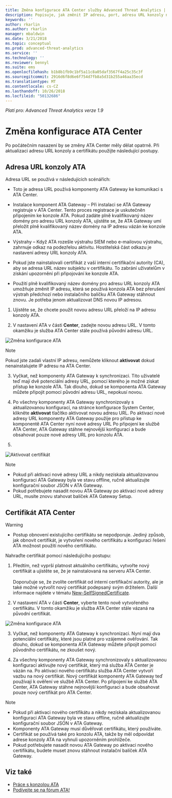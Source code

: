 ```yaml
---
title: Změna konfigurace ATA Center služby Advanced Threat Analytics | Dokumentace Microsoftu
description: Popisuje, jak změnit IP adresu, port, adresu URL konzoly nebo certifikát pro ATA Center.
keywords: ''
author: rkarlin
ms.author: rkarlin
manager: mbaldwin
ms.date: 3/21/2018
ms.topic: conceptual
ms.prod: advanced-threat-analytics
ms.service: ''
ms.technology: ''
ms.reviewer: bennyl
ms.suite: ems
ms.openlocfilehash: b1b8b1fb9c1bf5a11c8a05daf3567f4a25c35c3f
ms.sourcegitcommit: 2916d6f8d6e6f754d7fb8a5d31b255a46aa35ecd
ms.translationtype: MT
ms.contentlocale: cs-CZ
ms.lasthandoff: 10/26/2018
ms.locfileid: "50132686"
---
```

*Platí pro: Advanced Threat Analytics verze 1.9*



# <a name="modifying-the-ata-center-configuration"></a>Změna konfigurace ATA Center


Po počátečním nasazení by se změny ATA Center měly dělat opatrně. Při aktualizaci adresu URL konzoly a certifikátu použijte následující postupy.

## <a name="the-ata-console-url"></a>Adresa URL konzoly ATA

Adresa URL se používá v následujících scénářích:

-   Toto je adresa URL používá komponenty ATA Gateway ke komunikaci s ATA Center.

- Instalace komponent ATA Gateway – Při instalaci se ATA Gateway registruje v ATA Center. Tento proces registrace je uskutečněn připojením ke konzole ATA. Pokud zadáte plně kvalifikovaný název domény pro adresu URL konzoly ATA, ujistěte se, že ATA Gateway umí přeložit plně kvalifikovaný název domény na IP adresu vázán ke konzole ATA.

-   Výstrahy – Když ATA rozešle výstrahu SIEM nebo e-mailovou výstrahu, zahrnuje odkaz na podezřelou aktivitu. Hostitelská část odkazu je nastavení adresy URL konzoly ATA.

-   Pokud jste nainstalovali certifikát z vaší interní certifikační autority (CA), aby se adresa URL název subjektu v certifikátu. To zabrání uživatelům v získání upozornění při připojování ke konzole ATA.

-   Použití plně kvalifikovaný název domény pro adresu URL konzoly ATA umožňuje změnit IP adresu, která se používá konzola ATA bez přerušení výstrah předchozí nebo instalačního balíčku ATA Gateway stáhnout znovu. Je potřeba jenom aktualizovat DNS novou IP adresou.

1. Ujistěte se, že chcete použít novou adresu URL přeloží na IP adresu konzoly ATA.

2. V nastavení ATA v části **Center**, zadejte novou adresu URL. V tomto okamžiku je služba ATA Center stále používá původní adresu URL. 

 ![Změna konfigurace ATA](media/change-center-config.png)

  > [!NOTE]
  > Pokud jste zadali vlastní IP adresu, nemůžete kliknout **aktivovat** dokud nenainstalujete IP adresu na ATA Center.
    
3. Vyčkat, než komponenty ATA Gateway k synchronizaci. Tito uživatelé teď mají dvě potenciální adresy URL, pomocí kterého je možné získat přístup ke konzole ATA. Tak dlouho, dokud se komponenta ATA Gateway můžete připojit pomocí původní adresu URL, nepokusí novou.

4. Po všechny komponenty ATA Gateway synchronizovaly s aktualizovanou konfigurací, na stránce konfigurace System Center, klikněte **aktivovat** tlačítko aktivovat novou adresu URL. Po aktivaci nové adresy URL komponenty ATA Gateway použije pro přístup ke komponentě ATA Center nyní nové adresy URL Po připojení ke službě ATA Center, ATA Gateway stáhne nejnovější konfiguraci a bude obsahovat pouze nové adresy URL pro konzolu ATA. 

5. 
 ![Aktivovat certifikát](media/center-activation.png)

> [!NOTE]
> -   Pokud při aktivaci nové adresy URL a nikdy nezískala aktualizovanou konfiguraci ATA Gateway byla ve stavu offline, ručně aktualizujte konfigurační soubor JSON v ATA Gateway.
> -   Pokud potřebujete nasadit novou ATA Gateway po aktivaci nové adresy URL, musíte znovu stahovat balíček ATA Gateway Setup.


## <a name="the-ata-center-certificate"></a>Certifikát ATA Center

> [!WARNING]
> - Postup obnovení existujícího certifikátu se nepodporuje. Jediný způsob, jak obnovit certifikát, je vytvoření nového certifikátu a konfiguraci řešení ATA možnost použití nového certifikátu.


Nahraďte certifikát pomocí následujícího postupu:

1. Předtím, než vyprší platnost aktuálního certifikátu, vytvořte nový certifikát a ujistěte se, že je nainstalovaná na serveru ATA Center. <br></br>Doporučuje se, že zvolíte certifikát od interní certifikační autority, ale je také možné vytvořit nový certifikát podepsaný svým držitelem. Další informace najdete v tématu [New-SelfSignedCertificate](https://technet.microsoft.com/itpro/powershell/windows/pkiclient/new-selfsignedcertificate).

2. V nastavení ATA v části **Center**, vyberte tento nově vytvořeného certifikátu. V tomto okamžiku je služba ATA Center stále vázaná na původní certifikát. 

 ![Změna konfigurace ATA](media/change-center-config.png)

3. Vyčkat, než komponenty ATA Gateway k synchronizaci. Nyní mají dva potenciální certifikáty, které jsou platné pro vzájemné ověřování. Tak dlouho, dokud se komponenta ATA Gateway můžete připojit pomocí původního certifikátu, ne zkoušet nový.

4. Za všechny komponenty ATA Gateway synchronizovaly s aktualizovanou konfigurací aktivujte nový certifikát, který má služba ATA Center je vázán na. Po aktivaci nového certifikátu služba ATA Center vytvoří vazbu na nový certifikát. Nový certifikát komponenty ATA Gateway teď používají k ověření ve službě ATA Center. Po připojení ke službě ATA Center, ATA Gateway stáhne nejnovější konfiguraci a bude obsahovat pouze nový certifikát pro ATA Center. 

> [!NOTE]
> -   Pokud při aktivaci nového certifikátu a nikdy nezískala aktualizovanou konfiguraci ATA Gateway byla ve stavu offline, ručně aktualizujte konfigurační soubor JSON v ATA Gateway.
> -   Komponenty ATA Gateway musí důvěřovat certifikátu, který používáte.
> -   Certifikát se používá také pro konzolu ATA, takže by měl odpovídat adrese konzoly ATA na vyhnuli upozorněním prohlížeče.
> -   Pokud potřebujete nasadit novou ATA Gateway po aktivaci nového certifikátu, budete muset znovu stáhnout instalační balíček ATA Gateway.



 
## <a name="see-also"></a>Viz také
- [Práce s konzolou ATA](working-with-ata-console.md)
- [Podívejte se na fórum ATA!](https://aka.ms/ata-forum)

